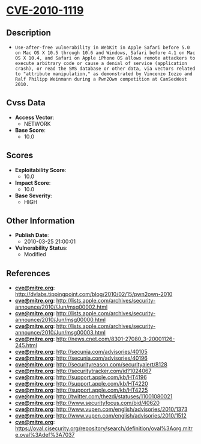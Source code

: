
# [CVE-2010-1119](http://dvlabs.tippingpoint.com/blog/2010/02/15/pwn2own-2010)

## Description

- `Use-after-free vulnerability in WebKit in Apple Safari before 5.0 on Mac OS X 10.5 through 10.6 and Windows, Safari before 4.1 on Mac OS X 10.4, and Safari on Apple iPhone OS allows remote attackers to execute arbitrary code or cause a denial of service (application crash), or read the SMS database or other data, via vectors related to "attribute manipulation," as demonstrated by Vincenzo Iozzo and Ralf Philipp Weinmann during a Pwn2Own competition at CanSecWest 2010.`

## Cvss Data

- **Access Vector**:
  - NETWORK
- **Base Score**:
  - 10.0

## Scores

- **Exploitability Score**:
  - 10.0
- **Impact Score**:
  - 10.0
- **Base Severity**:
  - HIGH

## Other Information

- **Publish Date**:
  - 2010-03-25 21:00:01
- **Vulnerability Status**:
  - Modified

## References

- **cve@mitre.org**: http://dvlabs.tippingpoint.com/blog/2010/02/15/pwn2own-2010
- **cve@mitre.org**: http://lists.apple.com/archives/security-announce/2010//Jun/msg00002.html
- **cve@mitre.org**: http://lists.apple.com/archives/security-announce/2010/Jun/msg00000.html
- **cve@mitre.org**: http://lists.apple.com/archives/security-announce/2010/Jun/msg00003.html
- **cve@mitre.org**: http://news.cnet.com/8301-27080_3-20001126-245.html
- **cve@mitre.org**: http://secunia.com/advisories/40105
- **cve@mitre.org**: http://secunia.com/advisories/40196
- **cve@mitre.org**: http://securityreason.com/securityalert/8128
- **cve@mitre.org**: http://securitytracker.com/id?1024067
- **cve@mitre.org**: http://support.apple.com/kb/HT4196
- **cve@mitre.org**: http://support.apple.com/kb/HT4220
- **cve@mitre.org**: http://support.apple.com/kb/HT4225
- **cve@mitre.org**: http://twitter.com/thezdi/statuses/11001080021
- **cve@mitre.org**: http://www.securityfocus.com/bid/40620
- **cve@mitre.org**: http://www.vupen.com/english/advisories/2010/1373
- **cve@mitre.org**: http://www.vupen.com/english/advisories/2010/1512
- **cve@mitre.org**: https://oval.cisecurity.org/repository/search/definition/oval%3Aorg.mitre.oval%3Adef%3A7037
